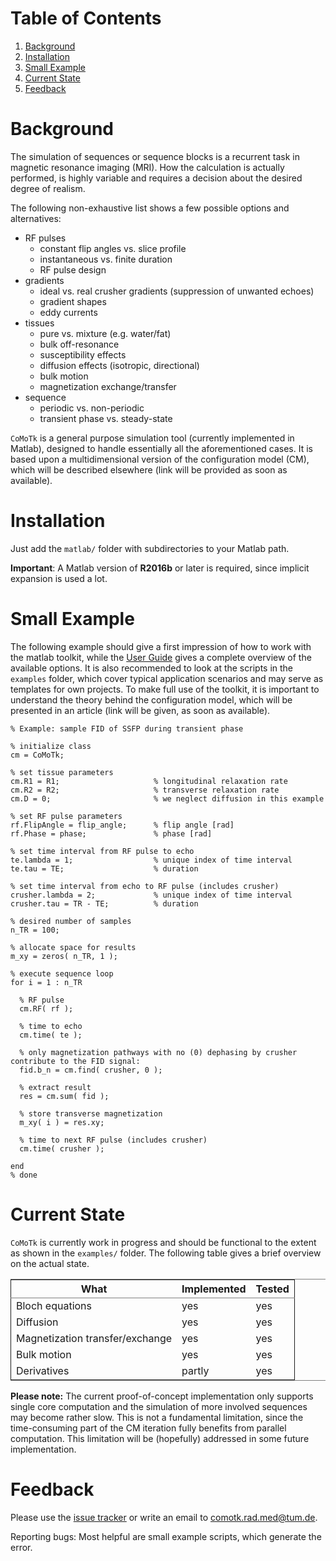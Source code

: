
# Table of Contents

1.  [Background](#org505c544)
2.  [Installation](#orga8ffa1f)
3.  [Small Example](#orgcb19f41)
4.  [Current State](#orgae239dc)
5.  [Feedback](#orga6c1ebe)


<a id="org505c544"></a>

# Background

The simulation of sequences or sequence blocks is a recurrent task in magnetic resonance imaging (MRI).
How the calculation is actually performed, is highly variable and requires a decision about the desired degree of realism.

The following non-exhaustive list shows a few possible options and alternatives:

-   RF pulses 
    -   constant flip angles vs. slice profile
    -   instantaneous vs. finite duration
    -   RF pulse design
-   gradients
    -   ideal vs. real crusher gradients (suppression of unwanted echoes)
    -   gradient shapes
    -   eddy currents
-   tissues
    -   pure vs. mixture (e.g. water/fat)
    -   bulk off-resonance
    -   susceptibility effects
    -   diffusion effects (isotropic, directional)
    -   bulk motion
    -   magnetization exchange/transfer
-   sequence
    -   periodic vs. non-periodic
    -   transient phase vs. steady-state

`CoMoTk` is a general purpose simulation tool (currently implemented in Matlab), designed to handle essentially all the 
aforementioned cases. 
It is based upon a multidimensional version of the configuration model (CM), which will be described elsewhere (link will be
provided as soon as available).


<a id="orga8ffa1f"></a>

# Installation

Just add the `matlab/` folder with subdirectories to your Matlab path.

**Important**: A Matlab version of **R2016b** or later is required, since implicit expansion is used a lot.


<a id="orgcb19f41"></a>

# Small Example

The following example should give a first impression of how to work with the matlab toolkit, while the [User Guide](doc/CoMoTk_matlab.pdf) gives a complete overview of the available options. It is also recommended to look at the scripts in the `examples` folder, which cover typical application scenarios and may serve as templates for own projects. To make full use of the toolkit, it is important to understand the theory behind the configuration model, which will be presented in an article (link will be given, as soon as available).

    % Example: sample FID of SSFP during transient phase 
    
    % initialize class
    cm = CoMoTk;      
    
    % set tissue parameters
    cm.R1 = R1;                     % longitudinal relaxation rate
    cm.R2 = R2;                     % transverse relaxation rate
    cm.D = 0;                       % we neglect diffusion in this example
    
    % set RF pulse parameters
    rf.FlipAngle = flip_angle;      % flip angle [rad]
    rf.Phase = phase;               % phase [rad]
    
    % set time interval from RF pulse to echo
    te.lambda = 1;                  % unique index of time interval
    te.tau = TE;                    % duration
    
    % set time interval from echo to RF pulse (includes crusher)
    crusher.lambda = 2;             % unique index of time interval
    crusher.tau = TR - TE;          % duration
    
    % desired number of samples
    n_TR = 100;
    
    % allocate space for results
    m_xy = zeros( n_TR, 1 );
    
    % execute sequence loop
    for i = 1 : n_TR                
    
      % RF pulse
      cm.RF( rf );                  
    
      % time to echo
      cm.time( te );               
    
      % only magnetization pathways with no (0) dephasing by crusher contribute to the FID signal:
      fid.b_n = cm.find( crusher, 0 );
    
      % extract result
      res = cm.sum( fid );
    
      % store transverse magnetization
      m_xy( i ) = res.xy;
    
      % time to next RF pulse (includes crusher)
      cm.time( crusher );           
    
    end
    % done


<a id="orgae239dc"></a>

# Current State

`CoMoTk` is currently work in progress and should be functional to the extent as shown in the `examples/`
folder. The following table gives a brief overview on the actual state.

<table border="2" cellspacing="0" cellpadding="6" rules="groups" frame="hsides">


<colgroup>
<col  class="org-left" />

<col  class="org-left" />

<col  class="org-left" />
</colgroup>
<thead>
<tr>
<th scope="col" class="org-left">What</th>
<th scope="col" class="org-left">Implemented</th>
<th scope="col" class="org-left">Tested</th>
</tr>
</thead>

<tbody>
<tr>
<td class="org-left">Bloch equations</td>
<td class="org-left">yes</td>
<td class="org-left">yes</td>
</tr>


<tr>
<td class="org-left">Diffusion</td>
<td class="org-left">yes</td>
<td class="org-left">yes</td>
</tr>


<tr>
<td class="org-left">Magnetization transfer/exchange</td>
<td class="org-left">yes</td>
<td class="org-left">yes</td>
</tr>


<tr>
<td class="org-left">Bulk motion</td>
<td class="org-left">yes</td>
<td class="org-left">yes</td>
</tr>


<tr>
<td class="org-left">Derivatives</td>
<td class="org-left">partly</td>
<td class="org-left">yes</td>
</tr>
</tbody>
</table>

**Please note:** The current proof-of-concept implementation only supports single core computation and the simulation of more involved
sequences may become rather slow. This is not a fundamental limitation, since the time-consuming part of the CM iteration 
fully benefits from parallel computation. This limitation will be (hopefully) addressed in some future implementation.


<a id="orga6c1ebe"></a>

# Feedback

Please use the [issue tracker](https://github.com/cganter/CoMoTk/issues) or write an email to [comotk.rad.med@tum.de](mailto:comotk.rad.med@tum.de).

Reporting bugs: Most helpful are small example scripts, which generate the error.

